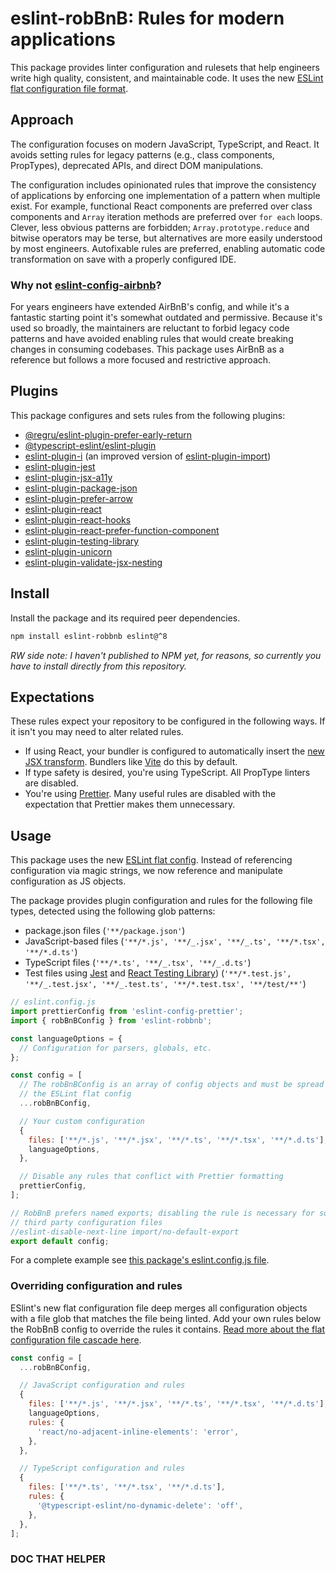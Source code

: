 # eslint-robBnB: Rules for modern applications

This package provides linter configuration and rulesets that help engineers write high quality, consistent, and maintainable code. It uses the new [ESLint flat configuration file format](https://eslint.org/docs/latest/use/configure/configuration-files-new).

## Approach

The configuration focuses on modern JavaScript, TypeScript, and React. It avoids setting rules for legacy patterns (e.g., class components, PropTypes), deprecated APIs, and direct DOM manipulations.

The configuration includes opinionated rules that improve the consistency of applications by enforcing one implementation of a pattern when multiple exist. For example, functional React components are preferred over class components and `Array` iteration methods are preferred over `for each` loops. Clever, less obvious patterns are forbidden; `Array.prototype.reduce` and bitwise operators may be terse, but alternatives are more easily understood by most engineers. Autofixable rules are preferred, enabling automatic code transformation on save with a properly configured IDE.

### Why not [eslint-config-airbnb](https://github.com/airbnb/javascript/tree/master/packages/eslint-config-airbnb)?

For years engineers have extended AirBnB's config, and while it's a fantastic starting point it's somewhat outdated and permissive. Because it's used so broadly, the maintainers are reluctant to forbid legacy code patterns and have avoided enabling rules that would create breaking changes in consuming codebases. This package uses AirBnB as a reference but follows a more focused and restrictive approach.

## Plugins

This package configures and sets rules from the following plugins:

- [@regru/eslint-plugin-prefer-early-return](https://github.com/regru/eslint-plugin-prefer-early-return)
- [@typescript-eslint/eslint-plugin](https://github.com/typescript-eslint/typescript-eslint)
- [eslint-plugin-i](https://github.com/un-es/eslint-plugin-i) (an improved version of [eslint-plugin-import](https://github.com/import-js/eslint-plugin-import))
- [eslint-plugin-jest](https://github.com/jest-community/eslint-plugin-jest)
- [eslint-plugin-jsx-a11y](https://github.com/jsx-eslint/eslint-plugin-jsx-a11y)
- [eslint-plugin-package-json](https://github.com/zetlen/eslint-plugin-package-json)
- [eslint-plugin-prefer-arrow](https://github.com/TristonJ/eslint-plugin-prefer-arrow)
- [eslint-plugin-react](https://github.com/jsx-eslint/eslint-plugin-react)
- [eslint-plugin-react-hooks](https://www.npmjs.com/package/eslint-plugin-react-hooks)
- [eslint-plugin-react-prefer-function-component](https://github.com/tatethurston/eslint-plugin-react-prefer-function-component)
- [eslint-plugin-testing-library](https://github.com/testing-library/eslint-plugin-testing-library)
- [eslint-plugin-unicorn](https://github.com/sindresorhus/eslint-plugin-unicorn)
- [eslint-plugin-validate-jsx-nesting](https://github.com/MananTank/eslint-plugin-validate-jsx-nesting)

## Install

Install the package and its required peer dependencies.

```sh
npm install eslint-robbnb eslint@^8
```

_RW side note: I haven't published to NPM yet, for reasons, so currently you have to install directly from this repository._

## Expectations

These rules expect your repository to be configured in the following ways. If it isn't you may need to alter related rules.

- If using React, your bundler is configured to automatically insert the [new JSX transform](https://legacy.reactjs.org/blog/2020/09/22/introducing-the-new-jsx-transform.html). Bundlers like [Vite](https://vitejs.dev/) do this by default.
- If type safety is desired, you're using TypeScript. All PropType linters are disabled.
- You're using [Prettier](https://prettier.io/). Many useful rules are disabled with the expectation that Prettier makes them unnecessary.

## Usage

This package uses the new [ESLint flat config](https://eslint.org/docs/latest/use/configure/configuration-files-new). Instead of referencing configuration via magic strings, we now reference and manipulate configuration as JS objects.

The package provides plugin configuration and rules for the following file types, detected using the following glob patterns:

- package.json files (`'**/package.json'`)
- JavaScript-based files (`'**/*.js', '**/_.jsx', '**/_.ts', '**/*.tsx', '**/*.d.ts'`)
- TypeScript files (`'**/*.ts', '**/_.tsx', '**/_.d.ts'`)
- Test files using [Jest](https://jestjs.io/) and [React Testing Library](https://testing-library.com/docs/react-testing-library/intro/)) (`'**/*.test.js', '**/_.test.jsx', '**/_.test.ts', '**/*.test.tsx', '**/test/**'`)

```js
// eslint.config.js
import prettierConfig from 'eslint-config-prettier';
import { robBnBConfig } from 'eslint-robbnb';

const languageOptions = {
  // Configuration for parsers, globals, etc.
};

const config = [
  // The robBnBConfig is an array of config objects and must be spread into
  // the ESLint flat config
  ...robBnBConfig,

  // Your custom configuration
  {
    files: ['**/*.js', '**/*.jsx', '**/*.ts', '**/*.tsx', '**/*.d.ts'],
    languageOptions,
  },

  // Disable any rules that conflict with Prettier formatting
  prettierConfig,
];

// RobBnB prefers named exports; disabling the rule is necessary for some
// third party configuration files
//eslint-disable-next-line import/no-default-export
export default config;
```

For a complete example see [this package's eslint.config.js file](https://github.com/robwierzbowski/eslint-robBnB/blob/main/eslint.config.js).

### Overriding configuration and rules

ESlint's new flat configuration file deep merges all configuration objects with a file glob that matches the file being linted. Add your own rules below the RobBnB config to override the rules it contains. [Read more about the flat configuration file cascade here](https://eslint.org/blog/2022/08/new-config-system-part-2/#goodbye-extends%2C-hello-flat-cascade).

```js
const config = [
  ...robBnBConfig,

  // JavaScript configuration and rules
  {
    files: ['**/*.js', '**/*.jsx', '**/*.ts', '**/*.tsx', '**/*.d.ts'],
    languageOptions,
    rules: {
      'react/no-adjacent-inline-elements': 'error',
    },
  },

  // TypeScript configuration and rules
  {
    files: ['**/*.ts', '**/*.tsx', '**/*.d.ts'],
    rules: {
      '@typescript-eslint/no-dynamic-delete': 'off',
    },
  },
];
```

### DOC THAT HELPER
